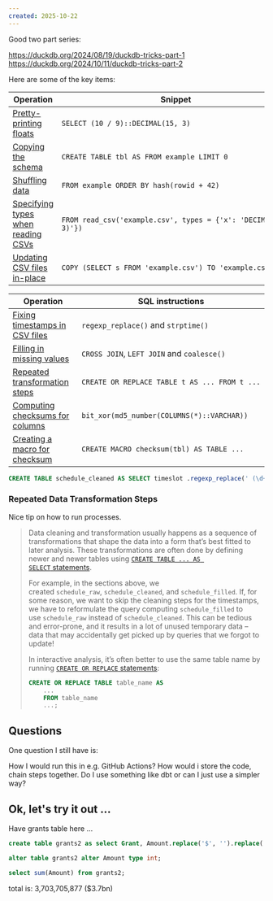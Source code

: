 ```yaml
---
created: 2025-10-22
---
```

Good two part series:

https://duckdb.org/2024/08/19/duckdb-tricks-part-1
https://duckdb.org/2024/10/11/duckdb-tricks-part-2

Here are some of  the key items:

|Operation|Snippet|
|---|---|
|[Pretty-printing floats](https://duckdb.org/2024/08/19/duckdb-tricks-part-1#pretty-printing-floating-point-numbers)|`SELECT (10 / 9)::DECIMAL(15, 3)`|
|[Copying the schema](https://duckdb.org/2024/08/19/duckdb-tricks-part-1#copying-the-schema-of-a-table)|`CREATE TABLE tbl AS FROM example LIMIT 0`|
|[Shuffling data](https://duckdb.org/2024/08/19/duckdb-tricks-part-1#shuffling-data)|`FROM example ORDER BY hash(rowid + 42)`|
|[Specifying types when reading CSVs](https://duckdb.org/2024/08/19/duckdb-tricks-part-1#specifying-types-in-the-csv-loader)|`FROM read_csv('example.csv', types = {'x': 'DECIMAL(15, 3)'})`|
|[Updating CSV files in-place](https://duckdb.org/2024/08/19/duckdb-tricks-part-1#updating-csv-files-in-place)|`COPY (SELECT s FROM 'example.csv') TO 'example.csv'`|

| Operation                                                                                                                   | SQL instructions                              |
| --------------------------------------------------------------------------------------------------------------------------- | --------------------------------------------- |
| [Fixing timestamps in CSV files](https://duckdb.org/2024/10/11/duckdb-tricks-part-2#fixing-timestamps-in-csv-files)         | `regexp_replace()` and `strptime()`           |
| [Filling in missing values](https://duckdb.org/2024/10/11/duckdb-tricks-part-2#filling-in-missing-values)                   | `CROSS JOIN`, `LEFT JOIN` and `coalesce()`    |
| [Repeated transformation steps](https://duckdb.org/2024/10/11/duckdb-tricks-part-2#repeated-data-transformation-steps)      | `CREATE OR REPLACE TABLE t AS ... FROM t ...` |
| [Computing checksums for columns](https://duckdb.org/2024/10/11/duckdb-tricks-part-2#computing-checksums-for-columns)       | `bit_xor(md5_number(COLUMNS(*)::VARCHAR))`    |
| [Creating a macro for checksum](https://duckdb.org/2024/10/11/duckdb-tricks-part-2#creating-a-macro-for-the-checksum-query) | `CREATE MACRO checksum(tbl) AS TABLE ...`     |

```sql
CREATE TABLE schedule_cleaned AS SELECT timeslot .regexp_replace(' (\d+)(am|pm)$', ' \1.00\2') .strptime('%Y-%m-%d %H.%M%p') AS timeslot, location, event FROM schedule_raw;
```

###  Repeated Data Transformation Steps

Nice tip on how to run processes.

> Data cleaning and transformation usually happens as a sequence of transformations that shape the data into a form that’s best fitted to later analysis. These transformations are often done by defining newer and newer tables using [`CREATE TABLE ... AS SELECT` statements](https://duckdb.org/docs/stable/sql/statements/create_table.html#create-table--as-select-ctas).
> 
> For example, in the sections above, we created `schedule_raw`, `schedule_cleaned`, and `schedule_filled`. If, for some reason, we want to skip the cleaning steps for the timestamps, we have to reformulate the query computing `schedule_filled` to use `schedule_raw` instead of `schedule_cleaned`. This can be tedious and error-prone, and it results in a lot of unused temporary data – data that may accidentally get picked up by queries that we forgot to update!
> 
> In interactive analysis, it’s often better to use the same table name by running [`CREATE OR REPLACE` statements](https://duckdb.org/docs/stable/sql/statements/create_table.html#create-or-replace):
> 
> ```sql
> CREATE OR REPLACE TABLE table_name AS
>     ...
>     FROM table_name
>     ...;
> ```

## Questions

One question I still have is:

How I would run this in e.g. GitHub Actions? How would i store the code, chain steps together. Do I use something like dbt or can I just use a simpler way?

## Ok, let's try it out ...

Have grants table here ...

```sql
create table grants2 as select Grant, Amount.replace('$', '').replace(',', '') as Amount from grants;

alter table grants2 alter Amount type int;

select sum(Amount) from grants2;
```

total is: 3,703,705,877 ($3.7bn)